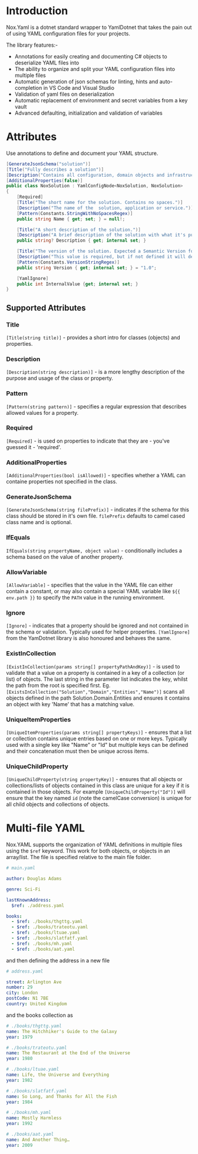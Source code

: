 # Introduction

Nox.Yaml is a dotnet standard wrapper to YamlDotnet that takes the pain out of using YAML configuration files for your projects.

The library features:-

- Annotations for easily creating and documenting C# objects to deserialize YAML files into
- The ability to organize and split your YAML configuration files into multiple files
- Automatic generation of json schemas for linting, hints and auto-completion in VS Code and Visual Studio
- Validation of yaml files on deserialization
- Automatic replacement of environment and secret variables from a key vault
- Advanced defaulting, initialization and validation of variables

# Attributes

Use annotations to define and document your YAML structure.

``` csharp
[GenerateJsonSchema("solution")]
[Title("Fully describes a solution")]
[Description("Contains all configuration, domain objects and infrastructure declarations that defines a solution.")]
[AdditionalProperties(false)]
public class NoxSolution : YamlConfigNode<NoxSolution, NoxSolution>
{
    [Required]
    [Title("The short name for the solution. Contains no spaces.")]
    [Description("The name of the  solution, application or service.")]
    [Pattern(Constants.StringWithNoSpacesRegex)]
    public string Name { get; set; } = null!;

    [Title("A short description of the solution.")]
    [Description("A brief description of the solution with what it's purpose or goals are.")]
    public string? Description { get; internal set; }

    [Title("The version of the solution. Expected a Semantic Version format.")]
    [Description("This value is required, but if not defined it will default to '1.0'.")]
    [Pattern(Constants.VersionStringRegex)]
    public string Version { get; internal set; } = "1.0";

    [YamlIgnore]
    public int InternalValue {get; internal set; }
}
```

## Supported Attributes

### Title
`[Title(string title)]` - provides a short intro for classes (objects) and properties.

### Description
`[Description(string description)]` - is a more lengthy description of the purpose and usage of the class or property.

### Pattern
`[Pattern(string pattern)]` - specifies a regular expression that describes allowed values for a property.

### Required
`[Required]` - is used on properties to indicate that they are - you've guessed it - 'required'.

### AdditionalProperties
`[AdditionalProperties(bool isAllowed)]` - specifies whether a YAML can containe properties not specified in the class.

### GenerateJsonSchema
`[GenerateJsonSchema(string filePrefix)]` - indicates if the schema for this class should be stored in it's own file. `filePrefix` defaults to camel cased class name and is optional.

### IfEquals
`IfEquals(string propertyName, object value)` - conditionally includes a schema based on the value of another property.

### AllowVariable
`[AllowVariable]` - specifies that the value in the YAML file can either contain a constant, or may also contain a special YAML variable like `${{ env.path }}` to specify the `PATH` value in the running environment.

### Ignore
`[Ignore]` - indicates that a property should be ignored and not contained in the schema or validation. Typically used for helper properties. `[YamlIgnore]` from the YamDotnet library is also honoured and behaves the same.

### ExistInCollection
`[ExistInCollection(params string[] propertyPathAndKey)]` - is used to validate that a value on a property is contained in a key of a collection (or list) of objects. The last string in the parameter list indicates the key, whilst the path from the root is specified first. Eg. `[ExistsInCollection("Solution","Domain","Entities","Name")]` scans all objects defined in the path Solution.Domain.Entities and ensures it contains an object with key 'Name' that has a matching value.

### UniqueItemProperties
`[UniqueItemProperties(params string[] propertyKeys)]` - ensures that a list or collection contains unique entries based on one or more keys. Typically used with a single key like "Name" or "Id" but multiple keys can be defined and their concatenation must then be unique across items.

### UniqueChildProperty
`[UniqueChildProperty(string propertyKey)]` - ensures that all objects or collections/lists of objects contained in this class are unique for a key if it is contained in those objects. For example `[UniqueChildProperty("Id")]` will ensure that the key named `id` (note the camelCase conversion) is unique for all child objects and collections of objects.

# Multi-file YAML

Nox.YAML supports the organization of YAML definitions in multiple files using the `$ref` keyword. This work for both objects, or objects in an array/list. The file is specified relative to the main file folder.

``` yaml
# main.yaml

author: Douglas Adams

genre: Sci-Fi

lastKnownAddress:
  $ref: ./address.yaml

books:
  - $ref: ./books/thgttg.yaml
  - $ref: ./books/trateotu.yaml
  - $ref: ./books/ltuae.yaml
  - $ref: ./books/slatfatf.yaml
  - $ref: ./books/mh.yaml
  - $ref: ./books/aat.yaml 
```

and then defining the address in a new file

``` yaml
# address.yaml

street: Arlington Ave
number: 29 
city: London
postCode: N1 7BE
country: United Kingdom
```

and the books collection as

``` yaml
# ./books/thgttg.yaml
name: The Hitchhiker's Guide to the Galaxy
year: 1979
```
``` yaml
# ./books/trateotu.yaml
name: The Restaurant at the End of the Universe
year: 1980
```
``` yaml
# ./books/ltuae.yaml
name: Life, the Universe and Everything
year: 1982
```
``` yaml
# ./books/slatfatf.yaml
name: So Long, and Thanks for All the Fish
year: 1984
```
``` yaml
# ./books/mh.yaml
name: Mostly Harmless
year: 1992
```
``` yaml
# ./books/aat.yaml 
name: And Another Thing…
year: 2009    
```